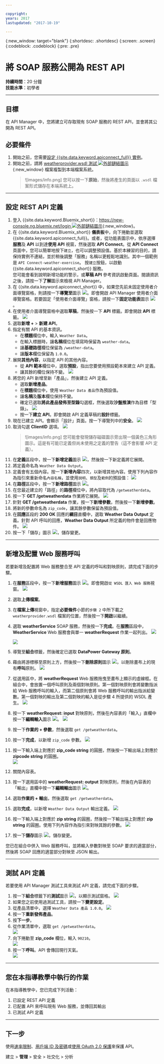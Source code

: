 ```yaml
---

copyright:
years: 2017
lastupdated: "2017-10-19"

---
```


{:new_window: target="blank"}
{:shortdesc: .shortdesc}
{:screen: .screen}
{:codeblock: .codeblock}
{:pre: .pre}
 

# 將 SOAP 服務公開為 REST API
**持續時間**：20 分鐘  
**技能水準**：初學者  

---
## 目標
在 API Manager 中，您將建立可存取現有 SOAP 服務的 REST API，並會將其公開為 REST API。

## 必要條件
1. 開始之前，您需要[設定 {{site.data.keyword.apiconnect_full}} 實例](tut_prereq_set_up_apic_instance.html)。
2. 開始之前，請將 [weatherprovider.wsdl 測試 ![外部鏈結圖示](../../../icons/launch-glyph.svg "外部鏈結圖示")](https://github.com/ibm-apiconnect/getting-started/blob/master/bluemix/manage-soap-api/files/weatherprovider.wsdl){:new_window} 檔案複製到本端檔案系統。
	>![images/info.png]
	>您可以按一下**原始**，然後將產生的頁面以 `.wsdl` 檔案形式儲存在本端系統上。

---
## 設定 REST API 定義
1. 登入 {{site.data.keyword.Bluemix_short}}：[https://new-console.ng.bluemix.net/login ![外部鏈結圖示](../../../icons/launch-glyph.svg "外部鏈結圖示")](https://new-console.ng.bluemix.net/login){:new_window}。
2. 在 {{site.data.keyword.Bluemix_short}} **儀表板**中，向下捲動並選取 {{site.data.keyword.apiconnect_full}}。或者，從功能表圖示中，依序選擇**服務**及 **API** 以到達**使用 API** 視窗，然後選取 **API Connect**。從 **API Connect** 頁面中，您可以簡單地按下`建立`，也可以調整預設值。基於本練習的目的，請保持實例不連結，並於稍後調整「服務」名稱以更輕鬆地識別。其中一個範例是 `API Connect-weather-exercise`。
按`建立`按鈕，以啟動 {{site.data.keyword.apiconnect_short}} 服務。  
您可能會看到說明新增功能的警示，或**草稿 API** 參考資訊啟動頁面。閱讀資訊之後，請按一下**了解**圖示來檢視 API Manager。
3. 在 {{site.data.keyword.apiconnect_short}} 中，如果您先前未固定使用者介面導覽窗格，則請按一下**導覽至**圖示 ![](images/navigate-to.png)。即會開啟 API Manager 使用者介面導覽窗格。若要固定「使用者介面導覽」窗格，請按一下**固定功能表**圖示 ![](images/pinned.png)。
4. 在使用者介面導覽窗格中選取**草稿**，然後按一下 **API** 標籤。即會開啟 **API** 標籤。
	![](images/drafts-api-1.png)
5. 選取**新增 +** > **新建 API**。
6. 指定有關 API 的基本資訊。
	- 在**標題**欄位中，輸入 `Weather Data`。
	- 在輸入標題時，讓**名稱**欄位在填寫時保留為 `weather-data`。	
	- 讓**基礎路徑**欄位保留為 `/weather-data`。
	- 讓**版本**欄位保留為 `1.0.0`。
7. 展開**其他內容**，以指定 API 的其他內容。
	- 從 **API 範本**欄位中，選取**預設**，指出您要使用預設範本來建立 API 定義。
	- 讓其餘的欄位保持不變。
	![](images/new-api-1.png)
8. 將您的 API 新增至新「產品」，然後建立 API 定義。
	- 選取**新增產品**。
	- 在**標題**欄位中，使用 `Weather Data 產品`作為預設值。
	- 讓**名稱**及**版本**欄位保持不變。
	- 確定已選取**將此產品發佈至型錄**勾選框，然後選取**沙盤推演**作為目標「型錄」。
	![](images/new-api-2.png)
	- 按一下**建立 API**。即會開啟 API 定義草稿的**設計**標籤。
9. 現在已建立 API。會顯示「設計」頁面。按一下導覽列中的**安全**。
![](images/api-security-1.png)
10. 取消勾選 **ClientID** 選項。
![](images/api-security-2.png)
	>![images/info.png]
	>您可能會發現儲存磁碟圖示旁出現一個黃色三角形圖示。這是有可能已定義但尚未使用之定義的警告（這不會影響 API 定義）。
11. 在**定義**區段中，按一下**新增定義**圖示 ![](images/add-icon.png)，然後按一下新定義將它展開。
12. 將定義命名為 `Weather Data Output`。
13. 定義會有五個內容。按一下**新增內容**四次，以新增其他內容。使用下列內容作為指引來重新命名`內容名稱`，並使用`說明`、`類型`及`範例`的預設值：
	![](images/definition-new-1.png)
14. 在**路徑**區段中，按一下**新增路徑**圖示 ![](images/add-icon.png)。
15. 在您最近建立的「路徑」的**路徑**欄位中，將內容取代為 `/getweatherdata`。
16. 按一下 **GET /getweatherdata** 作業將它展開。
	![](images/path-new-1.png)
17. 針對 **GET /getweatherdata** 作業，按一下**新增參數**，然後按一下**新增參數**。
18. 將新的參數命名為 `zip_code`，讓其餘參數保留為預設值。
19. 在**回應**區段的 **200 OK** 回應的**綱目**直欄中，選取 **Weather Data Output** 定義。針對 API 呼叫的回應，**Weather Data Output** 所定義的物件會是回應物件。
	![](images/path-new-2.png)
20. 按一下「儲存」圖示 ![](images/save-icon.png)，儲存變更。

---
## 新增及配置 Web 服務呼叫
若要新增及配置將 Web 服務整合至 API 定義的呼叫和對映原則，請完成下面的步驟。
1. 在**服務**區段中，按一下**新增服務**圖示 ![](images/add-icon.png)。即會開啟`從 WSDL 匯入 Web 服務`視窗。
	![](images/upload-file-1.png)
2. 選取**上傳檔案**。
3. 在**檔案上傳**視窗中，指定**必要條件**小節的`步驟 2` 中所下載之 `weatherprovider.wsdl` 檔案的位置，然後按一下**開啟**以繼續。
4. 選取 **weatherService** SOAP 服務，然後按一下**完成**。在**服務**區段中，**WeatherService** Web 服務會與單一 **weatherRequest** 作業一起列出。
	![](images/upload-file-2.png)

	![](images/services-add-1.png)	
5. 導覽至**組合**標籤，然後確定已選取 **DataPower Gateway 原則**。
6. 藉由將游標移至原則上方，然後按一下**刪除原則**圖示 ![](images/delete-icon.png)，以刪除畫布上的現有**呼叫**原則。
	![](images/delete-invoke-1.png)	
7. 從選用區中，將 **weatherRequest** Web 服務拖曳至畫布上顯示的虛線框。在組合中，會放置一個呼叫原則及兩個對映原則。第一個對映原則會將變數指派給 Web 服務呼叫的輸入，而第二個原則會將 Web 服務呼叫的輸出指派給變數。第一個對映的輸出及第二個對映的輸入是從步驟 4 所提供的 WSDL 產生。
	![](images/services-add-2.png)	
8. 按一下 **weatherRequest: input** 對映原則，然後在內容表的「輸入」直欄中按一下**編輯輸入**圖示 ![](images/edit-icon.png)。
	![](images/services-add-3.png)	
9. 按一下**作業的 + 參數**，然後選取 `get /getweatherdata`。
10. 按一下**完成**，以新增 `zip_code` 參數。
	![](images/webservice-input-1.png)
11. 按一下輸入端上對應於 **zip_code string** 的圓圈，然後按一下輸出端上對應於 **zipcode string** 的圓圈。  
	![](images/webservice-input-2.png)
12. 關閉內容表。
13. 按一下選用區中的 **weatherRequest: output** 對映原則，然後在內容表的「輸出」直欄中按一下**編輯輸出**圖示 ![](images/edit-icon.png)。
14. 選取**作業的 + 輸出**，然後選取 `get /getweatherdata`。
15. 選取**完成**，以新增 `Weather Data Output` 輸出定義。
	![](images/webservice-output-1.png)
16. 按一下輸入端上對應於 **zip string** 的圓圈，然後按一下輸出端上對應於 **zip string** 的圓圈。使用下列內容作為指引來對映其餘的參數。
	![](images/webservice-output-2.png)
17. 按一下**儲存**圖示 ![](images/save-icon.png)，儲存變更。

您已在組合中併入 Web 服務呼叫，並將輸入參數對映至 SOAP 要求的適當部分，然後將 SOAP 回應的適當部分對映至 JSON 輸出。

---
## 測試 API 定義
若要使用 API Manager 測試工具來測試 API 定義，請完成下面的步驟。
1. 按一下**組合**標籤下的**測試**圖示 ![](images/test-icon.png)，以顯示測試窗格。
	![](images/test-pane-1.png)
2. 如果您之前使用過測試工具，請按一下**變更設定**。
3. 從產品清單中，選擇 `Weather Data 產品 1.0.0`。
	![](images/choose-product-1.png)
4. 按一下**重新發佈產品**。
5. 按**下一步**。
6. 從作業清單中，選取 `get /getweatherdata`。  
	![](images/select-operation-1.png)
7. 向下捲動至 **zip_code** 欄位，輸入 `90210`。  
	![](images/test-api-1.png)
8. 按一下**呼叫**。API 會傳回現行天氣。  
	![](images/test-api-2.png)

---
## 您在本指導教學中執行的作業
在本指導教學中，您已完成下列活動：
1. 已設定 REST API 定義
2. 已配置 API 來呼叫現有 Web 服務，並傳回其輸出
3. 已測試 API 定義

---

## 下一步

使用[速率限制](tut_rate_limit.html)、[用戶端 ID 及密碼](tut_secure_landing.html)或[使用 OAuth 2.0 保護](tut_secure_oauth_2.html)來保護 API。

建立 > **管理** > 安全 > 社交化 > 分析

[important]: ./images/important.png "重要事項！"
[info]: ./images/info.png "資訊"
[troubleshooting]: ./images/troubleshooting.png "疑難排解" 
